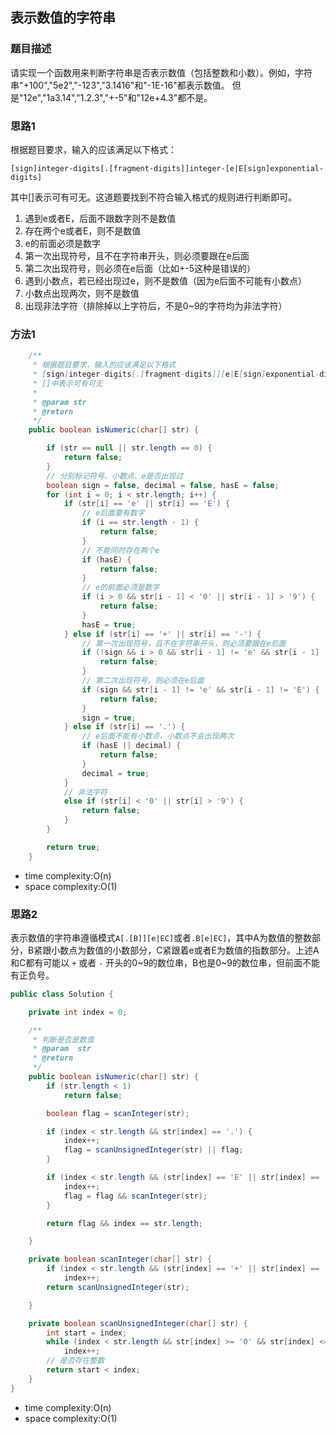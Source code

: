## 表示数值的字符串

### 题目描述

请实现一个函数用来判断字符串是否表示数值（包括整数和小数）。例如，字符串"+100","5e2","-123","3.1416"和"-1E-16"都表示数值。 但是"12e","1a3.14","1.2.3","+-5"和"12e+4.3"都不是。


### 思路1

根据题目要求，输入的应该满足以下格式：

`[sign]integer-digits[.[fragment-digits]]integer-[e|E[sign]exponential-digits]`

其中[]表示可有可无。这道题要找到不符合输入格式的规则进行判断即可。

1. 遇到e或者E，后面不跟数字则不是数值
2. 存在两个e或者E，则不是数值
3. e的前面必须是数字
4. 第一次出现符号，且不在字符串开头，则必须要跟在e后面
5. 第二次出现符号，则必须在e后面（比如+-5这种是错误的）
6. 遇到小数点，若已经出现过e，则不是数值（因为e后面不可能有小数点）
7. 小数点出现两次，则不是数值
8. 出现非法字符（排除掉以上字符后，不是0~9的字符均为非法字符）


### 方法1

```java
    /**
     * 根据题目要求，输入的应该满足以下格式
     * [sign]integer-digits[.[fragment-digits]][e|E[sign]exponential-digits]
     * []中表示可有可无
     *
     * @param str
     * @return
     */
    public boolean isNumeric(char[] str) {

        if (str == null || str.length == 0) {
            return false;
        }
        // 分别标记符号、小数点、e是否出现过
        boolean sign = false, decimal = false, hasE = false;
        for (int i = 0; i < str.length; i++) {
            if (str[i] == 'e' || str[i] == 'E') {
                // e后面要有数字
                if (i == str.length - 1) {
                    return false;
                }
                // 不能同时存在两个e
                if (hasE) {
                    return false;
                }
                // e的前面必须是数字
                if (i > 0 && str[i - 1] < '0' || str[i - 1] > '9') {
                    return false;
                }
                hasE = true;
            } else if (str[i] == '+' || str[i] == '-') {
                // 第一次出现符号，且不在字符串开头，则必须要跟在e后面
                if (!sign && i > 0 && str[i - 1] != 'e' && str[i - 1] != 'E') {
                    return false;
                }
                // 第二次出现符号，则必须在e后面
                if (sign && str[i - 1] != 'e' && str[i - 1] != 'E') {
                    return false;
                }
                sign = true;
            } else if (str[i] == '.') {
                // e后面不能有小数点，小数点不会出现两次
                if (hasE || decimal) {
                    return false;
                }
                decimal = true;
            }
            // 非法字符
            else if (str[i] < '0' || str[i] > '9') {
                return false;
            }
        }

        return true;
    }
```

- time complexity:O(n)
- space complexity:O(1)

### 思路2

表示数值的字符串遵循模式`A[.[B]][e|EC]`或者`.B[e|EC]`，其中A为数值的整数部分，B紧跟小数点为数值的小数部分，C紧跟着e或者E为数值的指数部分。上述A和C都有可能以 `+` 或者 `-` 开头的0~9的数位串，B也是0~9的数位串，但前面不能有正负号。

```java
public class Solution {

    private int index = 0;

    /**
     * 判断是否是数值
     * @param  str 
     * @return 
     */
    public boolean isNumeric(char[] str) {
        if (str.length < 1)
            return false;

        boolean flag = scanInteger(str);

        if (index < str.length && str[index] == '.') {
            index++;
            flag = scanUnsignedInteger(str) || flag;
        }

        if (index < str.length && (str[index] == 'E' || str[index] == 'e')) {
            index++;
            flag = flag && scanInteger(str);
        }

        return flag && index == str.length;

    }

    private boolean scanInteger(char[] str) {
        if (index < str.length && (str[index] == '+' || str[index] == '-'))
            index++;
        return scanUnsignedInteger(str);

    }

    private boolean scanUnsignedInteger(char[] str) {
        int start = index;
        while (index < str.length && str[index] >= '0' && str[index] <= '9')
            index++;
        // 是否存在整数
        return start < index;
    }
}
```

- time complexity:O(n)
- space complexity:O(1)